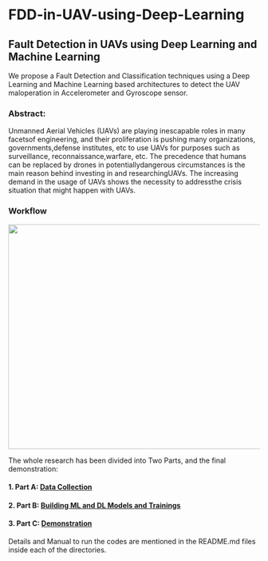 # FDD-in-UAV-using-Deep-Learning

## Fault Detection in UAVs using Deep Learning and Machine Learning

We propose a Fault Detection and Classification techniques using a Deep Learning and Machine Learning based architectures to detect the UAV maloperation in Accelerometer and Gyroscope sensor.

### Abstract:
Unmanned Aerial Vehicles (UAVs) are playing inescapable roles in many facetsof engineering, and their proliferation is pushing many organizations, governments,defense institutes, etc to use UAVs for purposes such as surveillance, reconnaissance,warfare, etc.  The precedence that humans can be replaced by drones in potentiallydangerous  circumstances  is  the  main  reason  behind  investing  in  and  researchingUAVs.  The increasing demand in the usage of UAVs shows the necessity to addressthe crisis situation that might happen with UAVs.

### Workflow
<kbd><img src="https://github.com/Niloy-Chakraborty/FDD-in-UAV-using-Deep-Learning/blob/master/ML_DL/misc_images/WorkFlow.png" width="900" height="450"></kbd>

The whole research has been divided into Two Parts, and the final demonstration:
#### 1. Part A: [Data Collection](https://github.com/Niloy-Chakraborty/FDD-in-UAV-using-Deep-Learning/tree/master/parrotMinidroneWaypointFollower)
#### 2. Part B: [Building ML and DL Models and Trainings](https://github.com/Niloy-Chakraborty/FDD-in-UAV-using-Deep-Learning/tree/master/ML_DL)
#### 3. Part C: [Demonstration](https://github.com/Niloy-Chakraborty/FDD-in-UAV-using-Deep-Learning/tree/master/Demonstration)

Details and Manual to run the codes are mentioned in the README.md files inside each of the directories. 
